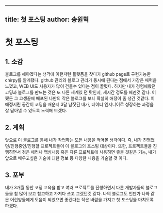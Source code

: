 --------------
title: 첫 포스팅
author: 송원혁
--------------

# 첫 포스팅
## 1. 소감
블로그를 해야겠다는 생각에 이런저런 플랫폼을 찾다가 github page로 구현가능한 chirpy를 알게됐다.
github 관리와 블로그 관리가 동시에 된다는 점에서 가장큰 매력을 느꼈고, WEB UI도 사용자가 많이 건들수 있다는 점이 끌렸다.
하지만 내가 경험해왔던 코딩과 블로그를 만드는 것은 또 다른 세계였 던 탓인지, 세시간 정도를 헤멘것 같다.
어쨌든 그 고생끝에 배포된 나만의 작은 블로그를 보니 확실히 애정이 좀 생긴 것같다.
이 애정서린 공간이 코딩을 배운지 3달 남짓된 내가, 데이터 엔지니어로 성장하는 과정을 잘 담아낼 수 있도록 노력해 보겠다.

## 2. 계획
앞으로 이 블로그를 통해 내가 작업하는 모든 내용을 적어볼 생각이다. 즉, 내가 진행했던/진행중인/진행할 프로젝트들이 이 블로그의 포스팅 대상이다.
또한, 프로젝트들을 진행하면서 겪은 에러나 핵심내용 혹은 다른 프로젝트에 사용하면 좋을 것같은 기능, 내가 앞으로 배우고싶은 기술에 대한 정보 등 다양한 내용을 기술할 것 이다.

## 3. 포부
내가 3개월 동안 코딩 교육을 받고 여러 프로젝트를 진행하면서 다른 개발자들의 블로그들을 참 많이 보고 참고하고 가져다 쓰고 그랬던것 같다.
나의 블로그도 언젠가 나와 같은 어린양들에게 도움이 되었으면 좋겠다는 작은 바람을 가지고 첫 포스팅을 마치도록 하겠다.


